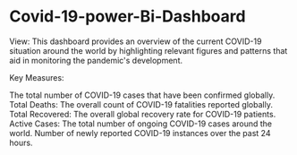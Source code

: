 # Covid-19-power-Bi-Dashboard
View: This dashboard provides an overview of the current COVID-19 situation around the world by highlighting relevant figures and patterns that aid in monitoring the pandemic's development.

Key Measures:

The total number of COVID-19 cases that have been confirmed globally.
Total Deaths: The overall count of COVID-19 fatalities reported globally.
Total Recovered: The overall global recovery rate for COVID-19 patients.
Active Cases: The total number of ongoing COVID-19 cases around the world.
Number of newly reported COVID-19 instances over the past 24 hours.
